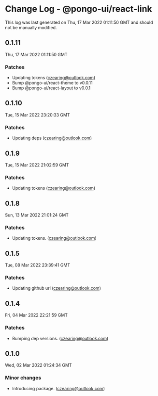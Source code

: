 # Change Log - @pongo-ui/react-link

This log was last generated on Thu, 17 Mar 2022 01:11:50 GMT and should not be manually modified.

<!-- Start content -->

## 0.1.11

Thu, 17 Mar 2022 01:11:50 GMT

### Patches

- Updating tokens (czearing@outlook.com)
- Bump @pongo-ui/react-theme to v0.0.11
- Bump @pongo-ui/react-layout to v0.0.1

## 0.1.10

Tue, 15 Mar 2022 23:20:33 GMT

### Patches

- Updating deps (czearing@outlook.com)

## 0.1.9

Tue, 15 Mar 2022 21:02:59 GMT

### Patches

- Updating tokens (czearing@outlook.com)

## 0.1.8

Sun, 13 Mar 2022 21:01:24 GMT

### Patches

- Updating tokens. (czearing@outlook.com)

## 0.1.5

Tue, 08 Mar 2022 23:39:41 GMT

### Patches

- Updating github url (czearing@outlook.com)

## 0.1.4

Fri, 04 Mar 2022 22:21:59 GMT

### Patches

- Bumping dep versions. (czearing@outlook.com)

## 0.1.0

Wed, 02 Mar 2022 01:24:34 GMT

### Minor changes

- Introducing package. (czearing@outlook.com)
